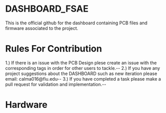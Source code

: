 # DASHBOARD_FSAE
This is the official github for the dashboard containing PCB files and firmware associated to the project. 
# Rules For Contribution 
1.) If there is an issue with the PCB Design plese create an issue with the corresponding tags in order for other users to tackle.--
2.) If you have any project suggestions about the DASHBOARD such as new iteration please email: calma016@fiu.edu--
3.) If you have completed a task please make a pull request for validation and implementation.--
# Hardware 

